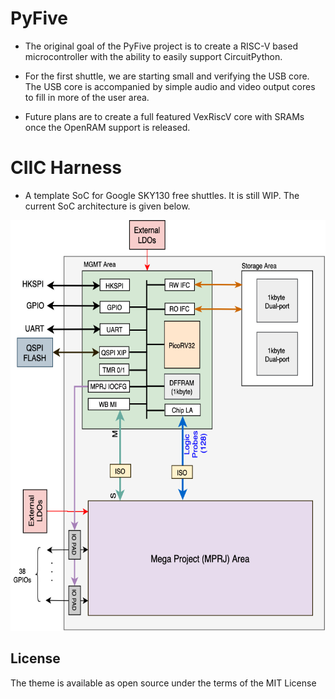 # PyFive

- The original goal of the PyFive project is to create a RISC-V based microcontroller with the ability to easily support CircuitPython.

- For the first shuttle, we are starting small and verifying the USB core. The USB core is accompanied by simple audio and video output cores to fill in more of the user area.

- Future plans are to create a full featured VexRiscV core with SRAMs once the OpenRAM support is released.

# CIIC Harness

- A template SoC for Google SKY130 free shuttles. It is still WIP. The current SoC architecture is given below.

<p align="center">
    <img width="600" height="657" src="assets/images/ciic_harness.png">
</p>

## License

The theme is available as open source under the terms of the MIT License